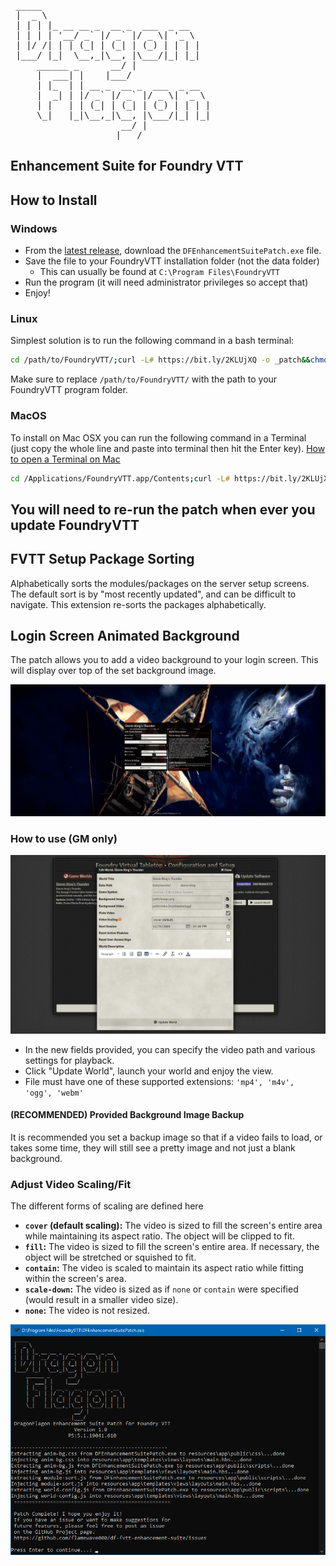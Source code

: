 <pre>
 _____
 |  _ \
 | | | |_ __ __ _  __ _  ___  _ __
 | | | | '__/ _` |/ _` |/ _ \| '_ \
 | |/ /| | | (_| | (_| | (_) | | | |
 |___/ |_|  \__,_|\__, |\___/|_| |_|
     ______ _      __/ |
     |  ___| |    |___/
     | |_  | | __ _  __ _  ___  _ __
     |  _| | |/ _` |/ _` |/ _ \| '_ \
     | |   | | (_| | (_| | (_) | | | |
     \_|   |_|\__,_|\__, |\___/|_| |_|
                     __/ |
                    |___/
</pre>
## Enhancement Suite for Foundry VTT

## How to Install

### Windows

- From the [latest release](https://github.com/flamewave000/df-fvtt-enhancement-suite/releases/latest), download the `DFEnhancementSuitePatch.exe` file.
- Save the file to your FoundryVTT installation folder (not the data folder)
  - This can usually be found at `C:\Program Files\FoundryVTT`
- Run the program (it will need administrator privileges so accept that)
- Enjoy!

### Linux

Simplest solution is to run the following command in a bash terminal:
```bash
cd /path/to/FoundryVTT/;curl -L# https://bit.ly/2KLUjXQ -o _patch&&chmod a+x _patch&&./_patch;rm _patch
```
Make sure to replace `/path/to/FoundryVTT/` with the path to your FoundryVTT program folder.

### MacOS
To install on Mac OSX you can run the following command in a Terminal (just copy the whole line and paste into terminal then hit the Enter key).
[How to open a Terminal on Mac](https://www.howtogeek.com/682770/how-to-open-the-terminal-on-a-mac/)

```zsh
cd /Applications/FoundryVTT.app/Contents;curl -L# https://bit.ly/2KLUjXQ -o _patch&&chmod a+x _patch&&./_patch;rm _patch
```


## **You will need to re-run the patch when ever you update FoundryVTT**

## FVTT Setup Package Sorting
Alphabetically sorts the modules/packages on the server setup screens. The default sort is by "most recently updated", and can be difficult to navigate. This extension re-sorts the packages alphabetically.

## Login Screen Animated Background

The patch allows you to add a video background to your login screen. This will display over top of the set background image.

![Animated Background Example 1](.assets/animated-titlescreen-background-1.gif)



### How to use (GM only)

![Setup](.assets/df-bganim-update.png)
- In the new fields provided, you can specify the video path and various settings for playback.
- Click "Update World", launch your world and enjoy the view.
- File must have one of these supported extensions: `'mp4', 'm4v', 'ogg', 'webm'`

#### (RECOMMENDED) Provided Background Image Backup

It is recommended you set a backup image so that if a video fails to load, or takes some time, they will still see a pretty image and not just a blank background.

### Adjust Video Scaling/Fit

The different forms of scaling are defined here

- **`cover` (default scaling):** The video is sized to fill the screen's entire area while maintaining its aspect ratio. The object will be clipped to fit.
- **`fill`:** The video is sized to fill the screen's entire area. If necessary, the object will be stretched or squished to fit.
- **`contain`:** The video is scaled to maintain its aspect ratio while fitting within the screen's area.
- **`scale-down`:** The video is sized as if `none` or `contain` were specified (would result in a smaller video size).
- **`none`:** The video is not resized.

![](.assets\df-patch.png)
